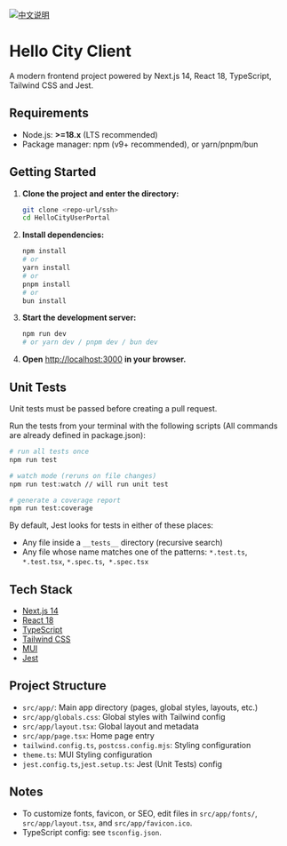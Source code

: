 [![中文说明](https://img.shields.io/badge/文档-中文-blue?style=flat-square)](./README.zh-CN.md)

# Hello City Client

A modern frontend project powered by Next.js 14, React 18, TypeScript, Tailwind CSS and Jest.

## Requirements

- Node.js: **>=18.x** (LTS recommended)
- Package manager: npm (v9+ recommended), or yarn/pnpm/bun

## Getting Started

1. **Clone the project and enter the directory:**

   ```bash
   git clone <repo-url/ssh>
   cd HelloCityUserPortal
   ```

2. **Install dependencies:**

   ```bash
   npm install
   # or
   yarn install
   # or
   pnpm install
   # or
   bun install
   ```

3. **Start the development server:**

   ```bash
   npm run dev
   # or yarn dev / pnpm dev / bun dev
   ```

4. **Open** [http://localhost:3000](http://localhost:3000) **in your browser.**

## Unit Tests

Unit tests must be passed before creating a pull request.

Run the tests from your terminal with the following scripts (All commands are already defined in package.json):

```bash
# run all tests once
npm run test

# watch mode (reruns on file changes)
npm run test:watch // will run unit test

# generate a coverage report
npm run test:coverage
```

By default, Jest looks for tests in either of these places:

- Any file inside a `__tests__` directory (recursive search)
- Any file whose name matches one of the patterns:
  `*.test.ts`, `*.test.tsx`, `*.spec.ts`,` *.spec.tsx`

## Tech Stack

- [Next.js 14](https://nextjs.org/)
- [React 18](https://react.dev/)
- [TypeScript](https://www.typescriptlang.org/)
- [Tailwind CSS](https://tailwindcss.com/)
- [MUI](https://mui.com/)
- [Jest](https://jestjs.io/)

## Project Structure

- `src/app/`: Main app directory (pages, global styles, layouts, etc.)
- `src/app/globals.css`: Global styles with Tailwind config
- `src/app/layout.tsx`: Global layout and metadata
- `src/app/page.tsx`: Home page entry
- `tailwind.config.ts`, `postcss.config.mjs`: Styling configuration
- `theme.ts`: MUI Styling configuration
- `jest.config.ts`,`jest.setup.ts`: Jest (Unit Tests) config

## Notes

- To customize fonts, favicon, or SEO, edit files in `src/app/fonts/`, `src/app/layout.tsx`, and `src/app/favicon.ico`.
- TypeScript config: see `tsconfig.json`.
